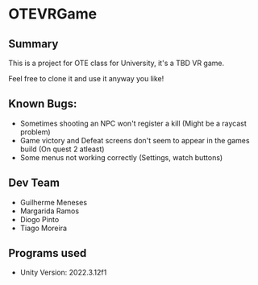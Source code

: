 # OTEVRGame
## Summary
This is a project for OTE class for University, it's a TBD VR game.

Feel free to clone it and use it anyway you like!

## Known Bugs:
- Sometimes shooting an NPC won't register a kill (Might be a raycast problem)
- Game victory and Defeat screens don't seem to appear in the games build (On quest 2 atleast)
- Some menus not working correctly (Settings, watch buttons)

## Dev Team
- Guilherme Meneses
- Margarida Ramos
- Diogo Pinto
- Tiago Moreira

## Programs used
- Unity Version: 2022.3.12f1
